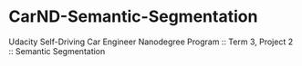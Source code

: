 # CarND-Semantic-Segmentation
Udacity Self-Driving Car Engineer Nanodegree Program :: Term 3, Project 2 :: Semantic Segmentation
